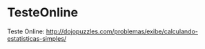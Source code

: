 # TesteOnline
Teste Online: http://dojopuzzles.com/problemas/exibe/calculando-estatisticas-simples/ 
